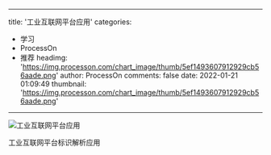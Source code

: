 
---
title: '工业互联网平台应用'
categories: 
 - 学习
 - ProcessOn
 - 推荐
headimg: 'https://img.processon.com/chart_image/thumb/5ef1493607912929cb56aade.png'
author: ProcessOn
comments: false
date: 2022-01-21 01:09:49
thumbnail: 'https://img.processon.com/chart_image/thumb/5ef1493607912929cb56aade.png'
---

<div>   
<img class="thumb" alt="工业互联网平台应用" src="https://img.processon.com/chart_image/thumb/5ef1493607912929cb56aade.png" referrerpolicy="no-referrer">
<p>工业互联网平台标识解析应用</p>  
</div>
            